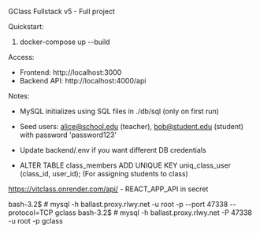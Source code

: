 GClass Fullstack v5 - Full project

Quickstart:
1. docker-compose up --build

Access:
- Frontend: http://localhost:3000
- Backend API: http://localhost:4000/api

Notes:
- MySQL initializes using SQL files in ./db/sql (only on first run)
- Seed users: alice@school.edu (teacher), bob@student.edu (student) with password 'password123'
- Update backend/.env if you want different DB credentials

 - ALTER TABLE class_members ADD UNIQUE KEY uniq_class_user (class_id, user_id); (For assigning students to class)

https://vitclass.onrender.com/api/ - REACT_APP_API in secret

bash-3.2$ # mysql -h ballast.proxy.rlwy.net -u root -p  --port 47338 --protocol=TCP gclass
bash-3.2$ # mysql -h ballast.proxy.rlwy.net -P 47338 -u root -p gclass
